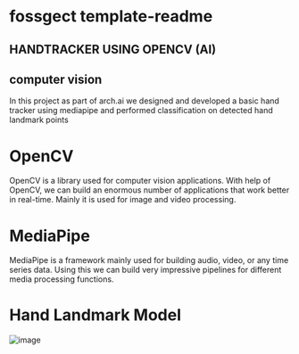 # fossgect template-readme

## HANDTRACKER USING OPENCV (AI)

## computer vision

In this project as part of arch.ai we designed and developed a basic hand tracker using mediapipe and performed classification on detected hand landmark points

# OpenCV
OpenCV is a library used for computer vision applications. With help of OpenCV, we can build an enormous number of applications that work better in real-time. Mainly it is used for image and video processing.

# MediaPipe
MediaPipe is a framework mainly used for building audio, video, or any time series data. Using this we can build very impressive pipelines for different media processing functions.

# Hand Landmark Model
![image](https://user-images.githubusercontent.com/92539781/170837551-e0ea3dd3-b277-4c3e-935c-027e5ae24a75.png)

